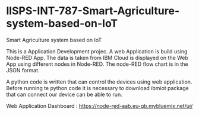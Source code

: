 # llSPS-INT-787-Smart-Agriculture-system-based-on-IoT
Smart Agriculture system based on IoT

This is a Application Development projec. A web Application is build using Node-RED App. The data is taken from IBM Cloud is displayed on the Web App using different nodes in Node-RED. The node-RED flow chart is in the JSON format.

A python code is written that can control the devices using web application. Before running te python code it is necessary to download ibmiot package that can connect our device can be able to run.

Web Application Dashboard : https://node-red-aab.eu-gb.mybluemix.net/ui/
